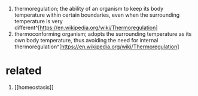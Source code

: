 1. thermoregulation; the ability of an organism to keep its body temperature within certain boundaries, even when the surrounding temperature is very different^[https://en.wikipedia.org/wiki/Thermoregulation]
2. thermoconforming organism; adopts the surrounding temperature as its own body temperature, thus avoiding the need for internal thermoregulation^[https://en.wikipedia.org/wiki/Thermoregulation]

# related
1. [[homeostasis]]